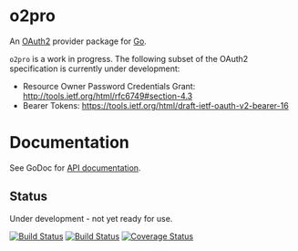 o2pro
=====

An [OAuth2](http://tools.ietf.org/html/rfc6749) provider package for
[Go](http://golang.org).

`o2pro` is a work in progress.  The following subset of the OAuth2
specification is currently under development:

 * Resource Owner Password Credentials Grant:
   http://tools.ietf.org/html/rfc6749#section-4.3
 * Bearer Tokens: https://tools.ietf.org/html/draft-ietf-oauth-v2-bearer-16


# Documentation

See GoDoc for [API documentation](http://godoc.org/github.com/jmcvetta/o2pro).


## Status

Under development - not yet ready for use.

[![Build Status](https://travis-ci.org/jmcvetta/o2pro.png)](https://travis-ci.org/jmcvetta/o2pro)
[![Build Status](https://drone.io/github.com/jmcvetta/o2pro/status.png)](https://drone.io/github.com/jmcvetta/o2pro/latest)
[![Coverage Status](https://coveralls.io/repos/jmcvetta/o2pro/badge.png?branch=master)](https://coveralls.io/r/jmcvetta/o2pro)

